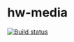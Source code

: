 # hw-media

[![Build status](https://ci.appveyor.com/api/projects/status/lul3f2yf1sn2q9yx?svg=true)](https://ci.appveyor.com/project/OlyaMa/hw-media)


